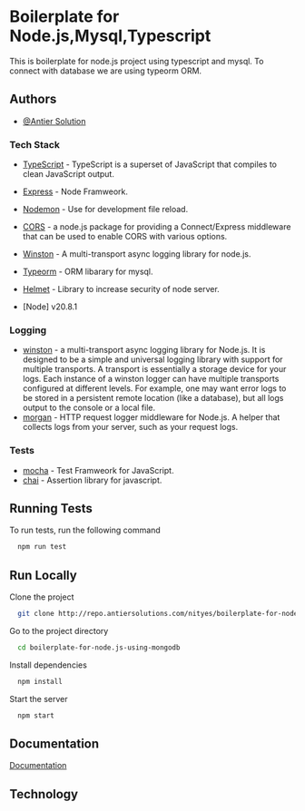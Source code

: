 
# Boilerplate for Node.js,Mysql,Typescript

This is boilerplate for node.js project using typescript and mysql.
To connect with database we are using typeorm ORM.

## Authors

- [@Antier Solution](https://www.github.com/octokatherine)

### Tech Stack
- [TypeScript](https://www.typescriptlang.org/) - TypeScript is a superset of JavaScript that compiles to clean JavaScript output.
- [Express](https://expressjs.com/) - Node Framweork.

- [Nodemon](https://nodemon.io/) - Use for development file reload.
- [CORS](https://github.com/expressjs/cors) - a node.js package for providing a Connect/Express middleware that can be used to enable CORS with various options.

- [Winston](https://github.com/winstonjs/winston) - A multi-transport async logging library for node.js.

- [Typeorm](https://mongoosejs.com/) - ORM libarary for mysql.
- [Helmet](https://helmetjs.github.io/) - Library to increase security of node server.
- [Node] v20.8.1

### Logging
- [winston](https://github.com/winstonjs/winston) - a multi-transport async logging library for Node.js. It is designed to be a simple and universal logging library with support for multiple transports. A transport is essentially a storage device for your logs. Each instance of a winston logger can have multiple transports configured at different levels. For example, one may want error logs to be stored in a persistent remote location (like a database), but all logs output to the console or a local file.
- [morgan](https://github.com/expressjs/morgan) - HTTP request logger middleware for Node.js. A helper that collects logs from your server, such as your request logs.

### Tests
- [mocha](https://mochajs.org/) - Test Framweork for JavaScript.
- [chai](https://github.com/nodkz/mongodb-memory-server) - Assertion library for javascript.





## Running Tests

To run tests, run the following command

```bash
  npm run test
```


## Run Locally

Clone the project

```bash
  git clone http://repo.antiersolutions.com/nityes/boilerplate-for-node.js-using-mongodb.git
```

Go to the project directory

```bash
  cd boilerplate-for-node.js-using-mongodb
```

Install dependencies

```bash
  npm install
```

Start the server

```bash
  npm start
```





## Documentation

[Documentation ](http://localhost:4000/api-docs)


## Technology 
